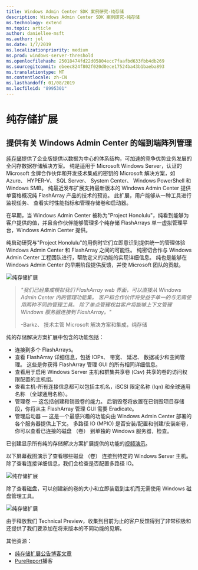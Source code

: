 ```yaml
---
title: Windows Admin Center SDK 案例研究-纯存储
description: Windows Admin Center SDK 案例研究-纯存储
ms.technology: extend
ms.topic: article
author: daniellee-msft
ms.author: jol
ms.date: 1/7/2019
ms.localizationpriority: medium
ms.prod: windows-server-threshold
ms.openlocfilehash: 25018474fd22d05804ecc7faafbd633fbb4db269
ms.sourcegitcommit: ebeec824f802f020d0ece17524ba43b1baeba893
ms.translationtype: MT
ms.contentlocale: zh-CN
ms.lasthandoff: 01/08/2019
ms.locfileid: "8995301"
---
```

# 纯存储扩展

## 提供有关 Windows Admin Center 的端到端阵列管理 

[纯存储](https://www.purestorage.com/)提供了企业版提供以数据为中心的体系结构，可加速的竞争优势业务发展的全闪存数据存储解决方案。  纯是适用于 Microsoft Windows Server，认证的 Microsoft 金牌合作伙伴和开发技术集成的密钥的 Microsoft 解决方案，如 Azure、 HYPER-V、 SQL Server、 System Center、 Windows PowerShell 和 Windows SMB。 纯最近发布扩展支持最新版本的 Windows Admin Center 提供单窗格概况纯 FlashArray 产品的技术的预览。  此扩展，用户能够从一种工具进行监视任务、 查看实时性能指标和管理存储卷和启动器。

在早期，当 Windows Admin Center 被称为"Project Honolulu"，纯看到能够为客户提供的值，并且合作伙伴能够管理多个纯存储 FlashArrays 单一虚拟管理平台，Windows Admin Center 提供。

纯启动研究与"Project Honolulu"的用例时它们立即意识到提供统一的管理体验 Windows Admin Center 和 FlashArray 之间的可能性。 纯密切合作与 Windows Admin Center 工程团队进行，帮助定义的功能的实现详细信息。 纯也是能够在 Windows Admin Center 的早期阶段提供反馈，并使 Microsoft 团队的贡献。 

![纯存储扩展](../../media/extend-case-study-purestorage/purestorage-1.png)

> <cite>"我们已经集成模拟我们 FlashArray web 界面，可以直接从 Windows Admin Center 内的管理功能集。 客户和合作伙伴将受益于单一的与无需使用两种不同的管理工具。 除了单点管理权益客户将能够上下文管理 Windows 服务器连接到 FlashArray。"</cite>
>
> -Barkz、 技术主管 Microsoft 解决方案和集成，纯存储

纯的存储解决方案扩展中包含的功能包括：
- 连接到多个 FlashArrays。
- 查看 FlashArray 详细信息，包括 IOPs、 带宽、 延迟、 数据减少和空间管理。 这些是你获得 FlashArray 管理 GUI 的所有相同详细信息。
- 查看用于启用 Windows Server 主机和群集共享卷 (Csv) 共享的卷的访问权限配置的主机组。
- 查看主机-所有连接信息都可以包括主机名，iSCSI 限定名称 (Iqn) 和全球通用名称 （全球通用名称）。
- 管理卷 — 这包括创建和销毁卷的能力。 后销毁卷将放置在已销毁项目存储段，你将从主 FlashArray 管理 GUI 需要 Eradicate。
- 管理启动器 — 这是一个最感兴趣的功能向由 Windows Admin Center 部署的各个服务器提供上下文。 多路径 IO (MPIO) 是否安装/配置和创建/安装新卷，你可以查看已连接的磁盘 （卷） 到单独的 Windows 服务器，检查。

已创建显示所有纯的存储解决方案扩展提供的功能的[视频演示](https://youtu.be/IFAeCAd6V2g)。 

以下屏幕截图演示了查看哪些磁盘 （卷） 连接到特定的 Windows Server 主机。 除了查看连接详细信息，我们会检查是否配置多路径 IO。

![纯存储扩展](../../media/extend-case-study-purestorage/purestorage-2.png)

除了查看磁盘，可以创建新的卷的大小和立即装载到主机而无需使用 Windows 磁盘管理工具。

![纯存储扩展](../../media/extend-case-study-purestorage/purestorage-3.png)

由于释放我们 Technical Preview，收集到目前为止的客户反馈得到了非常积极和还提供了我们要添加在将来版本的不同功能的见解。 

其他资源：
- [纯存储扩展公告博客文章](https://blog.purestorage.com/tech-preview-of-the-pure-storage-extension-for-windows-admin-center/)
- [PureReport](https://itunes.apple.com/us/podcast/windows-admin-center-extension-from-pure-storage/id1392639991?i=1000424316130&mt=2)播客
